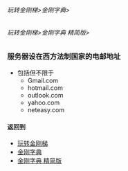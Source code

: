 ###### 玩转金刚梯>金刚字典>
###### 玩转金刚梯>金刚字典 精简版>

### 服务器设在西方法制国家的电邮地址
- 包括但不限于
  - Gmail.com
  - hotmail.com
  - outlook.com
  - yahoo.com
  - neteasy.com
 


#### 返回到
- [玩转金刚梯](https://github.com/a2zitpro/web/blob/master/LadderFree/A.md)
- [金刚字典](https://github.com/a2zitpro/web/blob/master/LadderFree/kkDictionary/KKDictionary.md)
- [金刚字典 精简版](https://github.com/a2zitpro/web/blob/master/LadderFree/kkDictionary/KKDictionaryShortVersion.md)
